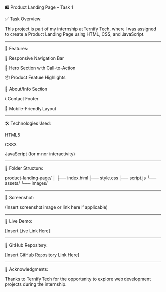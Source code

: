 🛍️ Product Landing Page – Task 1

✅ Task Overview:

This project is part of my internship at Ternify Tech, where I was assigned to create a Product Landing Page using HTML, CSS, and JavaScript.


---

🌟 Features:

🧭 Responsive Navigation Bar

📸 Hero Section with Call-to-Action

📦 Product Feature Highlights

📝 About/Info Section

📞 Contact Footer

🎨 Mobile-Friendly Layout



---

🛠️ Technologies Used:

HTML5

CSS3

JavaScript (for minor interactivity)



---

📁 Folder Structure:

product-landing-page/
│
├── index.html
├── style.css
├── script.js
└── assets/
    └── images/


---

📸 Screenshot:

(Insert screenshot image or link here if applicable)


---

🔗 Live Demo:

[Insert Live Link Here]


---

📂 GitHub Repository:

[Insert GitHub Repository Link Here]


---

🤝 Acknowledgments:

Thanks to Ternify Tech for the opportunity to explore web development projects during the internship.

